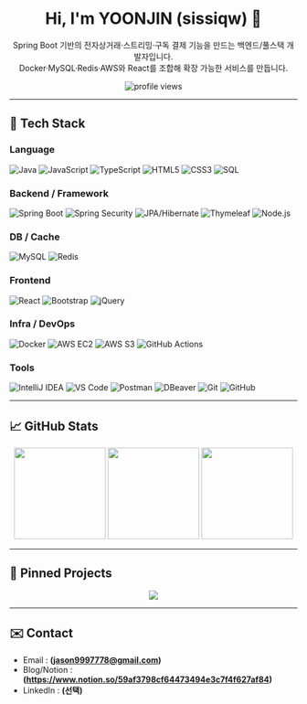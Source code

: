 <!-- 헤더 배너 -->
<h1 align="center">Hi, I'm YOONJIN (sissiqw) 👋</h1>

<p align="center">
  Spring Boot 기반의 전자상거래·스트리밍·구독 결제 기능을 만드는 백엔드/풀스택 개발자입니다.<br/>
  Docker·MySQL·Redis·AWS와 React를 조합해 확장 가능한 서비스를 만듭니다.
</p>

<p align="center">
  <!-- 방문자 카운터 -->
  <img src="https://komarev.com/ghpvc/?username=sissiqw&label=Profile%20views&color=0e75b6&style=flat" alt="profile views"/>
</p>

---

## 🔧 Tech Stack

### Language
![Java](https://img.shields.io/badge/Java-007396?style=flat&logo=openjdk&logoColor=white)
![JavaScript](https://img.shields.io/badge/JavaScript-F7DF1E?style=flat&logo=javascript&logoColor=black)
![TypeScript](https://img.shields.io/badge/TypeScript-3178C6?style=flat&logo=typescript&logoColor=white)
![HTML5](https://img.shields.io/badge/HTML5-E34F26?style=flat&logo=html5&logoColor=white)
![CSS3](https://img.shields.io/badge/CSS3-1572B6?style=flat&logo=css3&logoColor=white)
![SQL](https://img.shields.io/badge/SQL-336791?style=flat&logo=postgresql&logoColor=white)

### Backend / Framework
![Spring Boot](https://img.shields.io/badge/Spring%20Boot-6DB33F?style=flat&logo=springboot&logoColor=white)
![Spring Security](https://img.shields.io/badge/Spring%20Security-6DB33F?style=flat&logo=springsecurity&logoColor=white)
![JPA/Hibernate](https://img.shields.io/badge/JPA%2FHibernate-59666C?style=flat&logo=hibernate&logoColor=white)
![Thymeleaf](https://img.shields.io/badge/Thymeleaf-005F0F?style=flat&logo=thymeleaf&logoColor=white)
![Node.js](https://img.shields.io/badge/Node.js-339933?style=flat&logo=nodedotjs&logoColor=white)

### DB / Cache
![MySQL](https://img.shields.io/badge/MySQL-4479A1?style=flat&logo=mysql&logoColor=white)
![Redis](https://img.shields.io/badge/Redis-DC382D?style=flat&logo=redis&logoColor=white)

### Frontend
![React](https://img.shields.io/badge/React-61DAFB?style=flat&logo=react&logoColor=black)
![Bootstrap](https://img.shields.io/badge/Bootstrap-7952B3?style=flat&logo=bootstrap&logoColor=white)
![jQuery](https://img.shields.io/badge/jQuery-0769AD?style=flat&logo=jquery&logoColor=white)

### Infra / DevOps
![Docker](https://img.shields.io/badge/Docker-2496ED?style=flat&logo=docker&logoColor=white)
![AWS EC2](https://img.shields.io/badge/AWS%20EC2-FF9900?style=flat&logo=amazon-ec2&logoColor=white)
![AWS S3](https://img.shields.io/badge/AWS%20S3-569A31?style=flat&logo=amazon-s3&logoColor=white)
![GitHub Actions](https://img.shields.io/badge/GitHub%20Actions-2088FF?style=flat&logo=githubactions&logoColor=white)

### Tools
![IntelliJ IDEA](https://img.shields.io/badge/IntelliJ%20IDEA-000000?style=flat&logo=intellijidea&logoColor=white)
![VS Code](https://img.shields.io/badge/VS%20Code-007ACC?style=flat&logo=visualstudiocode&logoColor=white)
![Postman](https://img.shields.io/badge/Postman-FF6C37?style=flat&logo=postman&logoColor=white)
![DBeaver](https://img.shields.io/badge/DBeaver-372923?style=flat&logo=dbeaver&logoColor=white)
![Git](https://img.shields.io/badge/Git-F05032?style=flat&logo=git&logoColor=white)
![GitHub](https://img.shields.io/badge/GitHub-181717?style=flat&logo=github&logoColor=white)

---

## 📈 GitHub Stats

<div align="center">

<!-- 활동 통계 카드 -->
<img src="https://github-readme-stats.vercel.app/api?username=sissiqw&show_icons=true&rank_icon=github&theme=tokyonight" height="160" />
<!-- 연속 커밋 스트릭 -->
<img src="https://streak-stats.demolab.com?user=sissiqw&theme=tokyonight&hide_border=false" height="160" />

<!-- 사용 언어 카드 -->
<img src="https://github-readme-stats.vercel.app/api/top-langs/?username=sissiqw&layout=compact&theme=tokyonight" height="160" />

</div>

---

## 📌 Pinned Projects
<!-- 여기에 대표 레포를 고정해 보여줄 수 있어요. repo= 부분만 바꾸면 됩니다. -->
<p align="center">
  <a href="https://github.com/sissiqw/SPRING-BOOT-PROJECT-SOL">
    <img src="https://github-readme-stats.vercel.app/api/pin/?username=sissiqw&repo=SPRING-BOOT-PROJECT-SOL&theme=tokyonight" />
  </a>
  <!-- 필요하면 아래처럼 더 추가 -->
  <!--
  <a href="https://github.com/sissiqw/REPO_NAME">
    <img src="https://github-readme-stats.vercel.app/api/pin/?username=sissiqw&repo=REPO_NAME&theme=tokyonight" />
  </a>
  -->
</p>

---

## ✉️ Contact
- Email : **(jason9997778@gmail.com)**
- Blog/Notion : **(https://www.notion.so/59af3798cf64473494e3c7f4f627af84)**
- LinkedIn : **(선택)**

<!-- 끝 -->
